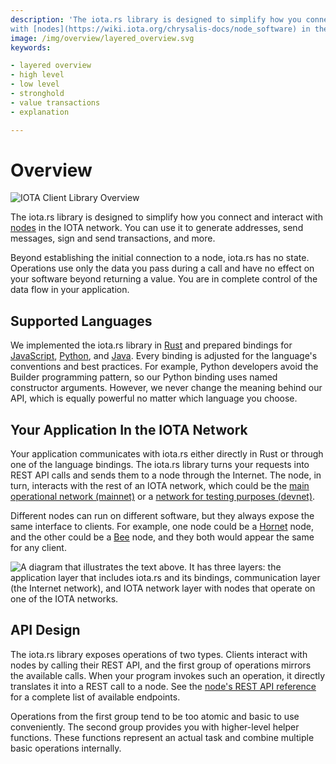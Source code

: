 ```yaml
---
description: 'The iota.rs library is designed to simplify how you connect and interact
with [nodes](https://wiki.iota.org/chrysalis-docs/node_software) in the IOTA network. '
image: /img/overview/layered_overview.svg
keywords:

- layered overview
- high level
- low level
- stronghold
- value transactions
- explanation

---
```


# Overview

![IOTA Client Library Overview](/img/Banner/banner_client_lib_overview.png)

The iota.rs library is designed to simplify how you connect and interact
with [nodes](https://wiki.iota.org/introduction/develop/explanations/node_software) in the IOTA network. You can use it to generate
addresses, send messages, sign and send transactions, and more.

Beyond establishing the initial connection to a node, iota.rs has no state. Operations use only the data you pass during
a call and have no effect on your software beyond returning a value. You are in complete control of the data flow in
your application.

## Supported Languages

We implemented the iota.rs library in [Rust](getting_started/rust.mdx) and prepared bindings
for [JavaScript](getting_started/nodejs.mdx), [Python](getting_started/python.mdx),
and [Java](getting_started/java.mdx). Every binding is adjusted for the language's conventions and best
practices. For example, Python developers avoid the Builder programming pattern, so our
Python binding uses named constructor arguments. However, we never change the meaning behind our API, which is equally
powerful no matter which language you choose.

## Your Application In the IOTA Network

Your application communicates with iota.rs either directly in Rust or through one of the language bindings. The iota.rs
library turns your requests into REST API calls and sends them to a node through the Internet. The node, in turn,
interacts with the rest of an IOTA network, which could be
the [main operational network (mainnet)](https://wiki.iota.org/introduction/reference/networks/mainnet) or
a [network for testing purposes (devnet)](https://wiki.iota.org/introduction/reference/networks/devnet).

Different nodes can run on different software, but they always expose the same interface to clients. For example, one
node could be a [Hornet](https://wiki.iota.org/hornet/develop/welcome) node, and the other could be
a [Bee](https://wiki.iota.org/bee/welcome) node, and they both would appear the same for any client.

![A diagram that illustrates the text above. It has three layers: the application layer that includes iota.rs and its bindings, communication layer (the Internet network), and IOTA network layer with nodes that operate on one of the IOTA networks.](/img/overview/layered_overview.svg "An overview of IOTA layers.")

## API Design

The iota.rs library exposes operations of two types. Clients interact with nodes by calling their REST API, and the
first group of operations mirrors the available calls. When your program invokes such an operation, it directly
translates it into a REST call to a node. See
the [node's REST API reference](https://editor.swagger.io/?url=https://raw.githubusercontent.com/iotaledger/tips/main/tips/TIP-0025/core-rest-api.yaml)
for a complete list of available endpoints.

Operations from the first group tend to be too atomic and basic to use conveniently. The second group provides you with
higher-level helper functions. These functions represent an actual task and combine multiple basic operations
internally. 